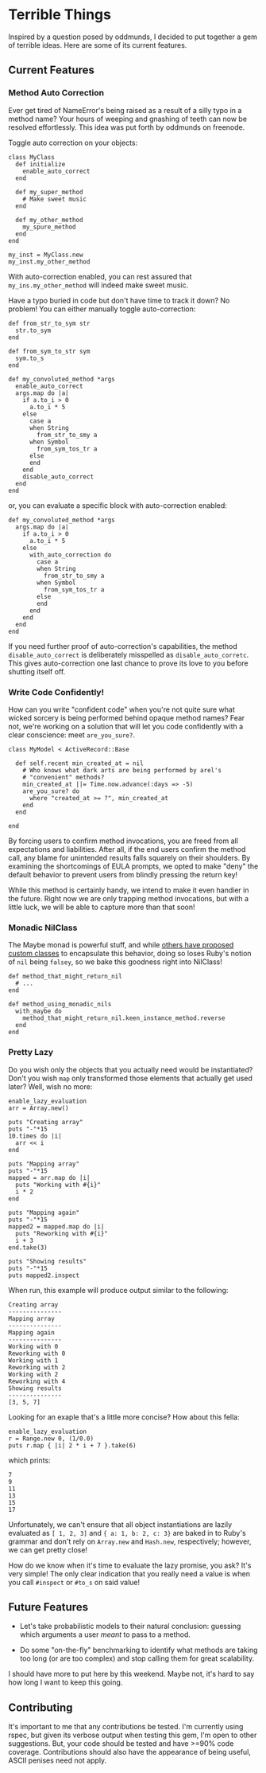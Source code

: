 # Terrible Things

Inspired by a question posed by oddmunds, I decided to put together a gem
of terrible ideas.  Here are some of its current features.

## Current Features

### Method Auto Correction

Ever get tired of NameError's being raised as a result of a silly typo in
a method name?  Your hours of weeping and gnashing of teeth can now be
resolved effortlessly.  This idea was put forth by oddmunds on freenode.

Toggle auto correction on your objects:

    class MyClass
      def initialize
        enable_auto_correct
      end
      
      def my_super_method
        # Make sweet music
      end
      
      def my_other_method
        my_spure_method
      end
    end
    
    my_inst = MyClass.new
    my_inst.my_other_method
    
With auto-correction enabled, you can rest assured that `my_ins.my_other_method`
will indeed make sweet music.

Have a typo buried in code but don't have time to track it down?  No problem!
You can either manually toggle auto-correction:

    def from_str_to_sym str
      str.to_sym
    end
    
    def from_sym_to_str sym
      sym.to_s
    end

    def my_convoluted_method *args
      enable_auto_correct
      args.map do |a|
        if a.to_i > 0
          a.to_i * 5
        else
          case a
          when String
            from_str_to_smy a
          when Symbol
            from_sym_tos_tr a
          else
          end
        end
        disable_auto_correct
      end
    end
    
or, you can evaluate a specific block with auto-correction enabled:

    def my_convoluted_method *args
      args.map do |a|
        if a.to_i > 0
          a.to_i * 5
        else
          with_auto_correction do
            case a
            when String
              from_str_to_smy a
            when Symbol
              from_sym_tos_tr a
            else
            end
          end
        end
      end
    end
    
If you need further proof of auto-correction's capabilities, the method
`disable_auto_correct` is deliberately misspelled as `disable_auto_corretc`.
This gives auto-correction one last chance to prove its love to you before
shutting itself off.

### Write Code Confidently!

How can you write "confident code" when you're not quite sure what wicked
sorcery is being performed behind opaque method names?  Fear not, we're
working on a solution that will let you code confidently with a clear
conscience: meet `are_you_sure?`.

    class MyModel < ActiveRecord::Base
    
      def self.recent min_created_at = nil   
        # Who knows what dark arts are being performed by arel's
        # "convenient" methods?
        min_created_at ||= Time.now.advance(:days => -5)
        are_you_sure? do
          where "created_at >= ?", min_created_at
        end
      end
    
    end

By forcing users to confirm method invocations, you are freed from all
expectations and liabilities.  After all, if the end users confirm the
method call, any blame for unintended results falls squarely on their
shoulders.  By examining the shortcomings of EULA prompts, we opted to make
"deny" the default behavior to prevent users from blindly pressing the
return key!

While this method is certainly handy, we intend to make it even handier in
the future.  Right now we are only trapping method invocations, but with a
little luck, we will be able to capture more than that soon!

### Monadic NilClass

The Maybe monad is powerful stuff, and while
[others have proposed custom classes](http://avdi.org/devblog/2011/05/30/null-objects-and-falsiness/)
to encapsulate this behavior, doing so loses Ruby's notion of `nil` being
`falsey`, so we bake this goodness right into NilClass!


    def method_that_might_return_nil
      # ...
    end
    
    def method_using_monadic_nils
      with_maybe do
        method_that_might_return_nil.keen_instance_method.reverse
      end
    end

### Pretty Lazy

Do you wish only the objects that you actually need would be instantiated?
Don't you wish `map` only transformed those elements that actually get used
later?  Well, wish no more:

    enable_lazy_evaluation
    arr = Array.new()

    puts "Creating array"
    puts "-"*15
    10.times do |i|
      arr << i
    end

    puts "Mapping array"
    puts "-"*15
    mapped = arr.map do |i|
      puts "Working with #{i}"
      i * 2
    end

    puts "Mapping again"
    puts "-"*15
    mapped2 = mapped.map do |i|
      puts "Reworking with #{i}"
      i + 3
    end.take(3)

    puts "Showing results"
    puts "-"*15
    puts mapped2.inspect

When run, this example will produce output similar to the following:

    Creating array
    ---------------
    Mapping array
    ---------------
    Mapping again
    ---------------
    Working with 0
    Reworking with 0
    Working with 1
    Reworking with 2
    Working with 2
    Reworking with 4
    Showing results
    ---------------
    [3, 5, 7]

Looking for an exaple that's a little more concise?  How about this fella:

    enable_lazy_evaluation
    r = Range.new 0, (1/0.0)
    puts r.map { |i| 2 * i + 7 }.take(6)
    
which prints:

    7
    9
    11
    13
    15
    17
    
Unfortunately, we can't ensure that all object instantiations are lazily
evaluated as `[ 1, 2, 3]` and `{ a: 1, b: 2, c: 3}` are baked in to Ruby's
grammar and don't rely on `Array.new` and `Hash.new`, respectively; however,
we can get pretty close!

How do we know when it's time to evaluate the lazy promise, you ask? It's
very simple!  The only clear indication that you really need a value is when
you call `#inspect` or `#to_s` on said value!

## Future Features

* Let's take probabilistic models to their natural conclusion: guessing
  which arguments a user *meant* to pass to a method.

* Do some "on-the-fly" benchmarking to identify what methods are taking too
  long (or are too complex) and stop calling them for great scalability.

I should have more to put here by this weekend.  Maybe not, it's hard to
say how long I want to keep this going.

## Contributing

It's important to me that any contributions be tested.  I'm currently using
rspec, but given its verbose output when testing this gem, I'm open to
other suggestions.  But, your code should be tested and have >=90% code
coverage.  Contributions should also have the appearance of being
useful, ASCII penises need not apply.
